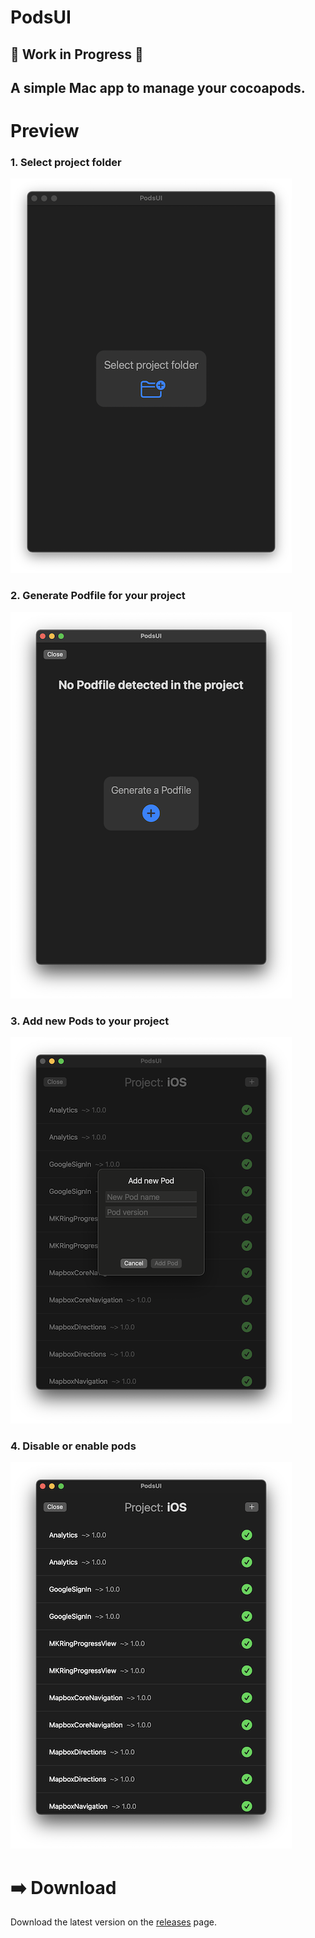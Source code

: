 # PodsUI
## 🚧 Work in Progress 🚧
## A simple Mac app to manage your cocoapods.

# Preview

### 1. Select project folder
![Select Project folder](openfile.png)

### 2. Generate Podfile for your project
![Generate Podfile](generate.png)

### 3. Add new Pods to your project
![Add new pods](addpod.png)

### 4. Disable or enable pods
![Opened project](project.png)
 
# ➡️ Download

Download the latest version on the [releases](https://github.com/RomanEsin/PodsUI/releases) page.
